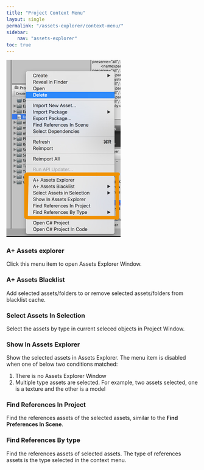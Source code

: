 ```yaml
---
title: "Project Context Menu"
layout: single
permalink: "/assets-explorer/context-menu/"
sidebar:
    nav: "assets-explorer"
toc: true
---
```

![project context menu](/assets/images/project-context-menu.jpg)

### A+ Assets explorer

Click this menu item to open Assets Explorer Window.

### A+ Assets Blacklist

Add selected assets/folders to or remove selected assets/folders from blacklist cache.

### Select Assets In Selection

Select the assets by type in current seleced objects in Project Window.

### Show In Assets Explorer

Show the selected assets in Assets Explorer. The menu item is disabled when one of below two conditions matched:

1. There is no Assets Explorer Window
2. Multiple type assets are selected. For example, two assets selected, one is a texture and the other is a model

### Find References In Project

Find the references assets of the selected assets, similar to the __Find Preferences In Scene__.

### Find References By type

Find the references assets of selected assets. The type of references assets is the type selected in the context menu. 